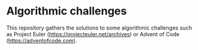 Algorithmic challenges
======================


This repository gathers the solutions to some algorithmic challenges such as Project Euler (https://projecteuler.net/archives) or Advent of Code (https://adventofcode.com).